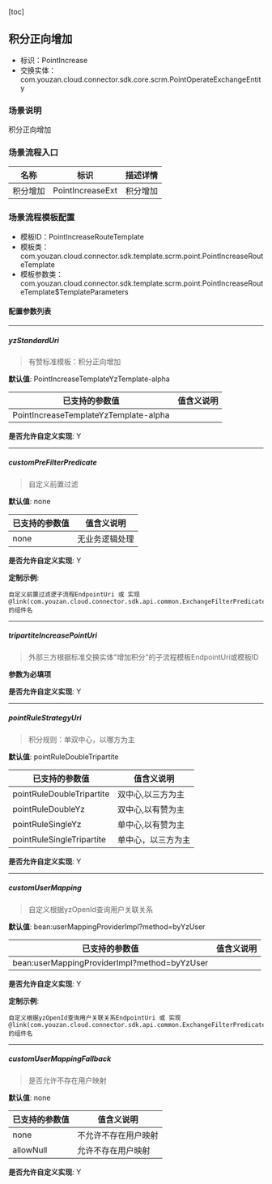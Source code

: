 [toc]

## 积分正向增加
- 标识：PointIncrease
- 交换实体：com.youzan.cloud.connector.sdk.core.scrm.PointOperateExchangeEntity
### 场景说明
积分正向增加
### 场景流程入口

名称 | 标识 | 描述详情
---|---|---
积分增加 | PointIncreaseExt | 积分增加

### 场景流程模板配置
- 模板ID：PointIncreaseRouteTemplate
- 模板类：com.youzan.cloud.connector.sdk.template.scrm.point.PointIncreaseRouteTemplate
- 模板参数类：com.youzan.cloud.connector.sdk.template.scrm.point.PointIncreaseRouteTemplate$TemplateParameters

#### 配置参数列表

---
##### yzStandardUri
> 有赞标准模板：积分正向增加

**默认值**: PointIncreaseTemplateYzTemplate-alpha

已支持的参数值 | 值含义说明
---|---
PointIncreaseTemplateYzTemplate-alpha | 

**是否允许自定义实现**: Y

---
##### customPreFilterPredicate
> 自定义前置过滤

**默认值**: none

已支持的参数值 | 值含义说明
---|---
none | 无业务逻辑处理

**是否允许自定义实现**: Y


**定制示例**:
```
自定义前置过滤逻子流程EndpointUri 或 实现@link(com.youzan.cloud.connector.sdk.api.common.ExchangeFilterPredicate)的组件名
```
---
##### tripartiteIncreasePointUri
> 外部三方根据标准交换实体"增加积分"的子流程模板EndpointUri或模板ID

**参数为必填项**


**是否允许自定义实现**: Y

---
##### pointRuleStrategyUri
> 积分规则：单双中心，以哪方为主

**默认值**: pointRuleDoubleTripartite

已支持的参数值 | 值含义说明
---|---
pointRuleDoubleTripartite | 双中心,以三方为主
pointRuleDoubleYz | 双中心,以有赞为主
pointRuleSingleYz | 单中心,以有赞为主
pointRuleSingleTripartite | 单中心，以三方为主

**是否允许自定义实现**: Y

---
##### customUserMapping
> 自定义根据yzOpenId查询用户关联关系

**默认值**: bean:userMappingProviderImpl?method=byYzUser

已支持的参数值 | 值含义说明
---|---
bean:userMappingProviderImpl?method=byYzUser | 

**是否允许自定义实现**: Y


**定制示例**:
```
自定义根据yzOpenId查询用户关联关系EndpointUri 或 实现@link(com.youzan.cloud.connector.sdk.api.common.ExchangeFilterPredicate)的组件名
```
---
##### customUserMappingFallback
> 是否允许不存在用户映射

**默认值**: none

已支持的参数值 | 值含义说明
---|---
none | 不允许不存在用户映射
allowNull | 允许不存在用户映射

**是否允许自定义实现**: Y


